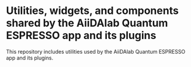 # Utilities, widgets, and components shared by the AiiDAlab Quantum ESPRESSO app and its plugins

This repository includes utilities used by the AiiDAlab Quantum ESPRESSO app and its plugins.
